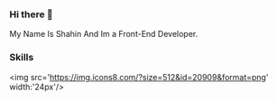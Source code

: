 ### Hi there 👋

My Name Is Shahin And Im a Front-End Developer.

### Skills

<img src='https://img.icons8.com/?size=512&id=20909&format=png' width:'24px'/>
